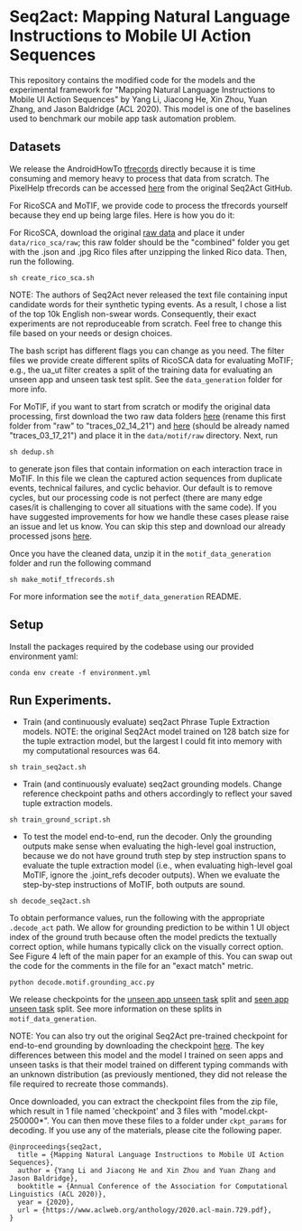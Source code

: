 # Seq2act: Mapping Natural Language Instructions to Mobile UI Action Sequences
This repository contains the modified code for the models and the experimental framework for "Mapping Natural Language Instructions to Mobile UI Action Sequences" by Yang Li, Jiacong He, Xin Zhou, Yuan Zhang, and Jason Baldridge (ACL 2020). This model is one of the baselines used to benchmark our mobile app task automation problem.

## Datasets
We release the AndroidHowTo [tfrecords](https://drive.google.com/file/d/1pWUH6of95LNzc6E774Cyq6pK7yP96tCm/view?usp=sharing) directly because it is time consuming and memory heavy to process that data from scratch. The PixelHelp tfrecords can be accessed [here](https://github.com/google-research-datasets/seq2act/tree/master/data/pixel_help) from the original Seq2Act GitHub. 

For RicoSCA and MoTIF, we provide code to process the tfrecords yourself because they end up being large files. Here is how you do it:

For RicoSCA, download the original [raw data](https://storage.googleapis.com/crowdstf-rico-uiuc-4540/rico_dataset_v0.1/unique_uis.tar.gz) and place it under `data/rico_sca/raw`; this raw folder should be the "combined" folder you get with the .json and .jpg Rico files after unzipping the linked Rico data. Then, run the following.

```
sh create_rico_sca.sh
```
 NOTE: The authors of Seq2Act never released the text file containing input candidate words for their synthetic typing events. As a result, I chose a list of the top 10k English non-swear words. Consequently, their exact experiments are not reproduceable from scratch. Feel free to change this file based on your needs or design choices.

The bash script has different flags you can change as you need. The filter files we provide create different splits of RicoSCA data for evaluating MoTIF; e.g., the ua_ut filter creates a split of the training data for evaluating an unseen app and unseen task test split. See the `data_generation` folder for more info.

For MoTIF, if you want to start from scratch or modify the original data processing, first download the two raw data folders [here](https://drive.google.com/file/d/1XScaD4Pr3K9a9E013wQdh4qd-svdkeVe/view?usp=sharing) (rename this first folder from "raw" to "traces_02_14_21") and [here]() (should be already named "traces_03_17_21") and place it in the `data/motif/raw` directory. Next, run

```
sh dedup.sh
```

to generate json files that contain information on each interaction trace in MoTIF. 
In this file we clean the captured action sequences from duplicate events, technical failures, and cyclic behavior. Our default is to remove cycles, but our processing code is not perfect (there are many edge cases/it is challenging to cover all situations with the same code). If you have suggested improvements for how we handle these cases please raise an issue and let us know. You can skip this step and download our already processed jsons [here](https://drive.google.com/file/d/1sX6WJjuHAC4rTYERv4gyoT-kLZc5A4ey/view?usp=sharing).

Once you have the cleaned data, unzip it in the `motif_data_generation` folder and run the following command

```
sh make_motif_tfrecords.sh
```

For more information see the `motif_data_generation` README.

## Setup

Install the packages required by the codebase using our provided environment yaml:

```
conda env create -f environment.yml
```

## Run Experiments.

* Train (and continuously evaluate) seq2act Phrase Tuple Extraction models. NOTE: the original Seq2Act model trained on 128 batch size for the tuple extraction model, but the largest I could fit into memory with my computational resources was 64.

```
sh train_seq2act.sh
```

* Train (and continuously evaluate) seq2act grounding models. Change reference checkpoint paths and others accordingly to reflect your saved tuple extraction models.

```
sh train_ground_script.sh
```

* To test the model end-to-end, run the decoder. Only the grounding outputs make sense when evaluating the high-level goal instruction, because we do not have ground truth step by step instruction spans to evaluate the tuple extraction model (i.e., when evaluating high-level goal MoTIF, ignore the .joint_refs decoder outputs). When we evaluate the step-by-step instructions of MoTIF, both outputs are sound.

```
sh decode_seq2act.sh
```

To obtain performance values, run the following with the appropriate `.decode_act` path. We allow for grounding prediction to be within 1 UI object index of the ground truth because often the model predicts the textually correct option, while humans typically click on the visually correct option. See Figure 4 left of the main paper for an example of this. You can swap out the code for the comments in the file for an "exact match" metric. 

```
python decode.motif.grounding_acc.py
```

We release checkpoints for the [unseen app unseen task]() split and [seen app unseen task]() split. See more information on these splits in `motif_data_generation`.

NOTE: You can also try out the original Seq2Act pre-trained checkpoint for end-to-end grounding
by downloading the checkpoint [here](https://storage.googleapis.com/gresearch/seq2act/ccg3-transformer-6-dot_product_attention-lr_0.003_rd_0.1_ad_0.1_pd_0.2.tar.gz). The key differences between this model and the model I trained on seen apps and unseen tasks is that their model trained on different typing commands with an unknown distribution (as previously mentioned, they did not release the file required to recreate those commands).

Once downloaded, you can extract the checkpoint files from the zip file, which 
result in 1 file named 'checkpoint' and 3 files with "model.ckpt-250000*".
You can then move these files to a folder under `ckpt_params` for decoding. If you use any of the materials, please cite the following paper.

```
@inproceedings{seq2act,
  title = {Mapping Natural Language Instructions to Mobile UI Action Sequences},
  author = {Yang Li and Jiacong He and Xin Zhou and Yuan Zhang and Jason Baldridge},
  booktitle = {Annual Conference of the Association for Computational Linguistics (ACL 2020)},
  year = {2020},
  url = {https://www.aclweb.org/anthology/2020.acl-main.729.pdf},
}
```
